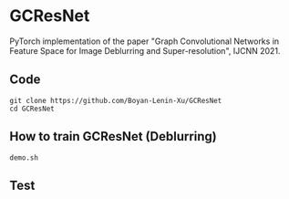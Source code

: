 # GCResNet
PyTorch implementation of the paper "Graph Convolutional Networks in Feature Space for Image Deblurring and Super-resolution", IJCNN 2021.


## Code

    git clone https://github.com/Boyan-Lenin-Xu/GCResNet
    cd GCResNet

## How to train GCResNet (Deblurring)
    
    demo.sh

## Test


